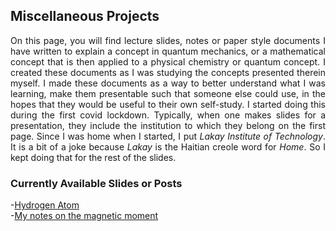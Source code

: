 ## Miscellaneous Projects
<div align="justify">

On this page, you will find lecture slides, notes or paper style documents I have written
to explain a concept in quantum mechanics, or a mathematical concept that is then applied to a 
physical chemistry or quantum concept. I created these documents as I was studying the concepts presented 
therein myself. I made these documents as a way to better understand what I was learning,
make them presentable such that someone else could use, in the hopes that they would be useful to
their own self-study. 
I started doing this during the first covid lockdown. Typically, when one makes slides for a presentation,
they include the institution to which they belong on the first page. Since I was home when I started, 
I put _Lakay Institute of Technology_. It is a bit of a joke because _Lakay_ is the Haitian creole word for 
_Home_. So I kept doing that for the rest of the slides. 

</div>

### Currently Available Slides or Posts

-[Hydrogen Atom](/projects/Miscellaneous/slides/Hydrogen_atom.pdf)  
-[My notes on the magnetic moment](/projects/Miscellaneous/magneticmoment)